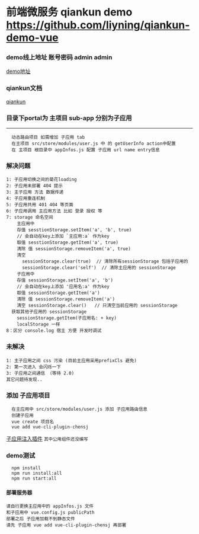 # 前端微服务 qiankun  demo https://github.com/liyning/qiankun-demo-vue
### demo线上地址 账号密码 admin admin
[demo地址](https://zht-test.zhonghuilv.net)
### qiankun文档
[qiankun](https://qiankun.umijs.org/zh/)

### 目录下portal为 主项目 sub-app 分别为子应用
***************
```
  动态路由项目 如需增加 子应用 tab
  在主项目 src/store/modules/user.js 中 的 getUserInfo action中配置
  在 主项目 根目录中 appInfos.js 配置 子应用 url name entry信息
```

### 解决问题
```
1: 子应用切换之间的菊花loading
2: 子应用未部署 404 提示
3: 主子应用 方法 数据传递
4: 子应用重连机制
5: 子应用共用 401 404 等页面
6: 子应用调用 主应用方法 比如 登录 授权 等
7: storage 命名空间
    主应用中 
    存值 sesstionStorage.setItem('a', 'b', true)
    // 会自动在key上添加 `主应用:a` 作为key
    取值 sesstionStorage.getItem('a', true)
    清除 值 sessionStorage.removeItem('a', true)
    清空 
      sessionStorage.clear(true)  // 清除所有sessionStorage 包括子应用的
      sessionStorage.clear('self')  // 清除主应用的 sessionStorage
    子应用中 
    存值 sessionStorage.setItem('a', 'b')  
    // 会自动在key上添加 '应用名:a' 作为key
    取值 sessionStorage.getItem('a')
    清除 值 sessionStorage.removeItem('a')
    清空 sessionStorage.clear()   // 只清空当前应用的 sessionStorage
  获取其他子应用的 sessionStorage 
    sessionStorage.getItem(子应用名: + key)
    localStorage 一样
8：区分 console.log 宿主 方便 开发时调试
```

### 未解决
```
1: 主子应用之间 css 污染 (目前主应用采用prefixCls 避免)
2: 第一次进入 会闪烁一下
3: 子应用之间通信 （等待 2.0)
其它问题待发现..
```
### 添加 子应用项目
```
  在主应用中 src/store/modules/user.js 添加 子应用路由信息
  创建子应用
  vue create 项目名
  vue add vue-cli-plugin-chensj
```
[子应用注入插件](https://www.npmjs.com/package/vue-cli-plugin-chensj)
`其中公用组件还没编写`
### demo测试
```
  npm install
  npm run install:all
  npm run start:all
```
#### 部署服务器
```
请自行更换主应用中的 appInfos.js 文件
和子应用中 vue.config.js publicPath
部署之后 子应用加载不到静态文件
请先 子应用 vue add vue-cli-plugin-chensj 再部署
```
